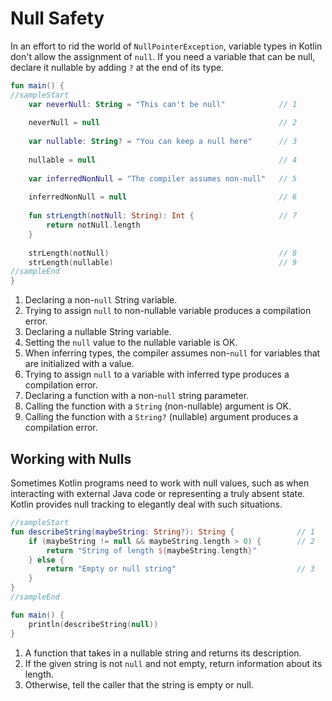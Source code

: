 # Null Safety

In an effort to rid the world of `NullPointerException`, variable types in Kotlin don't allow the assignment of `null`. If you need a variable that can be null, declare it nullable by adding `?` at the end of its type.

<div class="language-kotlin" theme="idea" data-min-compiler-version="1.3">

```kotlin
fun main() {
//sampleStart
    var neverNull: String = "This can't be null"            // 1
    
    neverNull = null                                        // 2
    
    var nullable: String? = "You can keep a null here"      // 3
    
    nullable = null                                         // 4
    
    var inferredNonNull = "The compiler assumes non-null"   // 5
    
    inferredNonNull = null                                  // 6
    
    fun strLength(notNull: String): Int {                   // 7
        return notNull.length
    }
    
    strLength(notNull)                                      // 8
    strLength(nullable)                                     // 9
//sampleEnd
}
```

</div>

1. Declaring a non-`null` String variable.
2. Trying to assign `null` to non-nullable variable produces a compilation error. 
3. Declaring a nullable String variable.
4. Setting the `null` value to the nullable variable is OK.
5. When inferring types, the compiler assumes non-`null` for variables that are initialized with a value.
6. Trying to assign `null` to a variable with inferred type produces a compilation error.
7. Declaring a function with a non-`null` string parameter.
8. Calling the function with a `String` (non-nullable) argument is OK.
9. Calling the function with a `String?` (nullable) argument produces a compilation error.

## Working with Nulls

Sometimes Kotlin programs need to work with null values, such as when interacting with external Java code or
representing a truly absent state. Kotlin provides null tracking to elegantly deal with such situations.

<div class="language-kotlin" theme="idea" data-min-compiler-version="1.3">

```kotlin
//sampleStart
fun describeString(maybeString: String?): String {              // 1
    if (maybeString != null && maybeString.length > 0) {        // 2
        return "String of length ${maybeString.length}"
    } else {
        return "Empty or null string"                           // 3
    }
}
//sampleEnd

fun main() {
    println(describeString(null))
}
```

</div>

1. A function that takes in a nullable string and returns its description.
2. If the given string is not `null` and not empty, return information about its length.
3. Otherwise, tell the caller that the string is empty or null.

    
    
